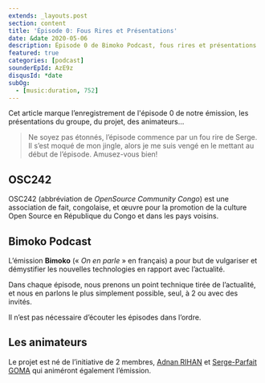 ```yaml
---
extends: _layouts.post
section: content
title: 'Épisode 0: Fous Rires et Présentations'
date: &date 2020-05-06
description: Épisode 0 de Bimoko Podcast, fous rires et présentations
featured: true
categories: [podcast]
sounderEpId: AzE9z
disqusId: *date
subOg:
  - [music:duration, 752]
---
```


Cet article marque l’enregistrement de l'épisode 0 de notre émission, les présentations du groupe, du projet, des animateurs…<!-- more -->

> Ne soyez pas étonnés, l’épisode commence par un fou rire de Serge. Il s’est moqué de mon jingle, alors je me suis vengé en le mettant au début de l’épisode. Amusez-vous bien!


## OSC242

OSC242 (abbréviation de *OpenSource Community Congo*) est une association de fait, congolaise, et œuvre pour la promotion de la culture Open Source en République du Congo et dans les pays voisins.


## Bimoko Podcast

L’émission **Bimoko** (« *On en parle* » en français) a pour but de vulgariser et démystifier les nouvelles technologies en rapport avec l’actualité.

Dans chaque épisode, nous prenons un point technique tirée de l’actualité, et nous en parlons le plus simplement possible, seul, à 2 ou avec des invités.

Il n’est pas nécessaire d’écouter les épisodes dans l’ordre.


## Les animateurs

Le projet est né de l’initiative de 2 membres, [Adnan RIHAN](https://adnan.rihan.cg) et [Serge-Parfait GOMA](https://www.facebook.com/sergeparfait.goma) qui animéront également l’émission.
